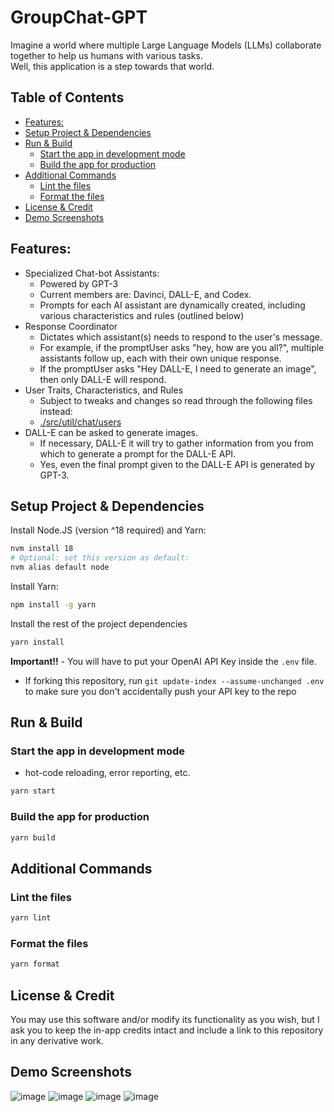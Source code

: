 # GroupChat-GPT

Imagine a world where multiple Large Language Models (LLMs) collaborate together to help us humans with various tasks.  
Well, this application is a step towards that world.

<!-- START doctoc generated TOC please keep comment here to allow auto update -->
<!-- DON'T EDIT THIS SECTION, INSTEAD RE-RUN doctoc TO UPDATE -->

## Table of Contents

- [Features:](#features)
- [Setup Project & Dependencies](#setup-project--dependencies)
- [Run & Build](#run--build)
    - [Start the app in development mode](#start-the-app-in-development-mode)
    - [Build the app for production](#build-the-app-for-production)
- [Additional Commands](#additional-commands)
    - [Lint the files](#lint-the-files)
    - [Format the files](#format-the-files)
- [License & Credit](#license--credit)
- [Demo Screenshots](#demo-screenshots)

<!-- END doctoc generated TOC please keep comment here to allow auto update -->

## Features:

- Specialized Chat-bot Assistants:
    - Powered by GPT-3
    - Current members are: Davinci, DALL-E, and Codex.
    - Prompts for each AI assistant are dynamically created, including various characteristics and rules (outlined
      below)
- Response Coordinator
    - Dictates which assistant(s) needs to respond to the user's message.
    - For example, if the promptUser asks "hey, how are you all?", multiple assistants follow up, each with their own unique
      response.
    - If the promptUser asks "Hey DALL-E, I need to generate an image", then only DALL-E will respond.
- User Traits, Characteristics, and Rules
    - Subject to tweaks and changes so read through the following files instead:
    - [./src/util/chat/users](./src/util/chat/users)
- DALL-E can be asked to generate images.
    - If necessary, DALL-E it will try to gather information from you from which to generate a prompt for the DALL-E
      API.
    - Yes, even the final prompt given to the DALL-E API is generated by GPT-3.

## Setup Project & Dependencies

Install Node.JS (version ^18 required) and Yarn:

```bash
nvm install 18
# Optional: set this version as default:
nvm alias default node
```

Install Yarn:

```bash
npm install -g yarn
```

Install the rest of the project dependencies

```bash
yarn install
```

**Important!!** - You will have to put your OpenAI API Key inside the `.env` file.

- If forking this repository, run `git update-index --assume-unchanged .env` to make sure you don't accidentally push
  your API key to the repo

## Run & Build

### Start the app in development mode

- hot-code reloading, error reporting, etc.

```bash
yarn start
```

### Build the app for production

```bash
yarn build
```

## Additional Commands

### Lint the files

```bash
yarn lint
```

### Format the files

```bash
yarn format
```

## License & Credit

You may use this software and/or modify its functionality as you wish, but I ask you to keep the in-app credits intact
and include a link to this repository in any derivative work.

## Demo Screenshots

![image](https://user-images.githubusercontent.com/14914491/209245190-6734d6a2-7935-41fc-9d4e-b7b57e2f6a53.png)
![image](https://user-images.githubusercontent.com/14914491/209996928-906cb9dc-74d4-4c92-adcd-be9ecb507570.png)
![image](https://user-images.githubusercontent.com/14914491/213831221-5ad0adb2-08c1-4d69-8321-3092972237dd.png)
![image](https://user-images.githubusercontent.com/14914491/213831180-cd2ee2c7-a651-4104-a5a1-71af92c2849c.png)

